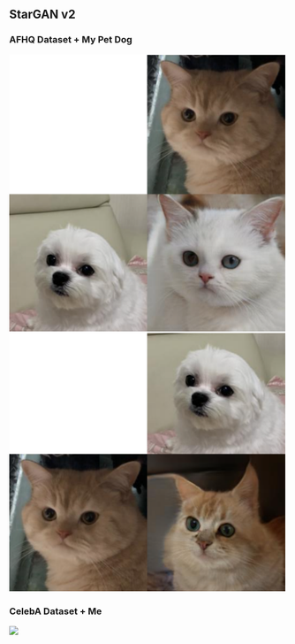 ## StarGAN v2

### AFHQ Dataset + My Pet Dog

<img width="500" src="assets/result2.png" />

<img width="500" src="assets/result1.png" />

### CelebA Dataset + Me

<img src="assets/vedio.gif" />
